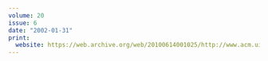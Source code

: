 ```yaml
---
volume: 20
issue: 6
date: "2002-01-31"
print:
  website: https://web.archive.org/web/20100614001025/http://www.acm.uiuc.edu/banks/20/6/
---
```

